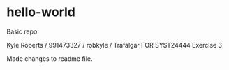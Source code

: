 # hello-world
Basic repo

Kyle Roberts / 991473327 / robkyle / Trafalgar FOR SYST24444 Exercise 3

Made changes to readme file.
